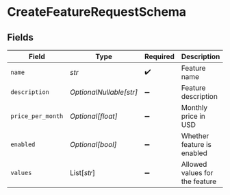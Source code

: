 # CreateFeatureRequestSchema


## Fields

| Field                          | Type                           | Required                       | Description                    |
| ------------------------------ | ------------------------------ | ------------------------------ | ------------------------------ |
| `name`                         | *str*                          | :heavy_check_mark:             | Feature name                   |
| `description`                  | *OptionalNullable[str]*        | :heavy_minus_sign:             | Feature description            |
| `price_per_month`              | *Optional[float]*              | :heavy_minus_sign:             | Monthly price in USD           |
| `enabled`                      | *Optional[bool]*               | :heavy_minus_sign:             | Whether feature is enabled     |
| `values`                       | List[*str*]                    | :heavy_minus_sign:             | Allowed values for the feature |
